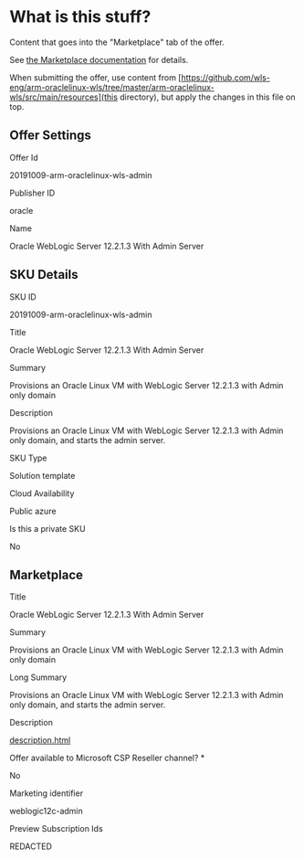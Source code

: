 # What is this stuff?

Content that goes into the "Marketplace" tab of the offer.

See [the Marketplace documentation](https://docs.microsoft.com/en-us/azure/marketplace/cloud-partner-portal/virtual-machine/cpp-marketplace-tab) for details.

When submitting the offer, use content from [https://github.com/wls-eng/arm-oraclelinux-wls/tree/master/arm-oraclelinux-wls/src/main/resources](this directory), but apply the changes in this file on top.

## Offer Settings

Offer Id

20191009-arm-oraclelinux-wls-admin

Publisher ID

oracle

Name 

Oracle WebLogic Server 12.2.1.3 With Admin Server

## SKU Details

SKU ID

20191009-arm-oraclelinux-wls-admin

Title

Oracle WebLogic Server 12.2.1.3 With Admin Server

Summary

Provisions an Oracle Linux VM with WebLogic Server 12.2.1.3 with Admin only domain

Description

Provisions an Oracle Linux VM with WebLogic Server 12.2.1.3 with Admin only domain, and starts the admin server.

SKU Type

Solution template

Cloud Availability

Public azure

Is this a private SKU

No

## Marketplace

Title

Oracle WebLogic Server 12.2.1.3 With Admin Server

Summary

Provisions an Oracle Linux VM with WebLogic Server 12.2.1.3 with Admin only domain

Long Summary

Provisions an Oracle Linux VM with WebLogic Server 12.2.1.3 with Admin only domain, and starts the admin server.

Description

[description.html](https://raw.githubusercontent.com/wls-eng/arm-oraclelinux-wls/master/arm-oraclelinux-wls/src/main/resources/description.html)

Offer available to Microsoft CSP Reseller channel? *

No

Marketing identifier 

weblogic12c-admin

Preview Subscription Ids

REDACTED
